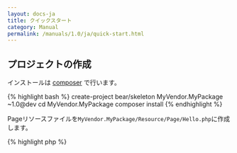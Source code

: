 ```yaml
---
layout: docs-ja
title: クイックスタート
category: Manual
permalink: /manuals/1.0/ja/quick-start.html
---
```


## プロジェクトの作成

インストールは [composer](http://getcomposer.org) で行います。

{% highlight bash %}
create-project bear/skeleton MyVendor.MyPackage ~1.0@dev
cd MyVendor.MyPackage
composer install
{% endhighlight %}

Pageリソースファイルを`MyVendor.MyPackage/Resource/Page/Hello.php`に作成します。

{% highlight php %}
<?php

namespace MyVendor\MyPackage\Resource\Page;

use BEAR\Resource\ResourceObject;

class Hello extends ResourceObject
{
    public function onGet($name = 'BEAR.Sunday')
    {
        $this['greeting'] = 'Hello ' . $name;

        return $this;
    }
}
{% endhighlight %}

Pageリソースは対応するWebページを表します。このページはGETメソッドでリクエストされると`Hello`と`$_GET['name']`文字列を連結して`greeting`にセットします。
作成したアプリケーションはコンソールでもWebサーバーでも動作します。

{% highlight bash %}
php bootstrap/web.php get /hello

code: 200
header:
body:
{
    "greeting": "Hello BEAR.Sunday",
    "_links": {
        "self": {
            "href": "/hello"
        }
    }
}
{% endhighlight %}

次にPHPサーバを起動してみましょう。

{% highlight bash %}
php -S 0.0.0.0:8080 var/www/index.php
{% endhighlight %}
